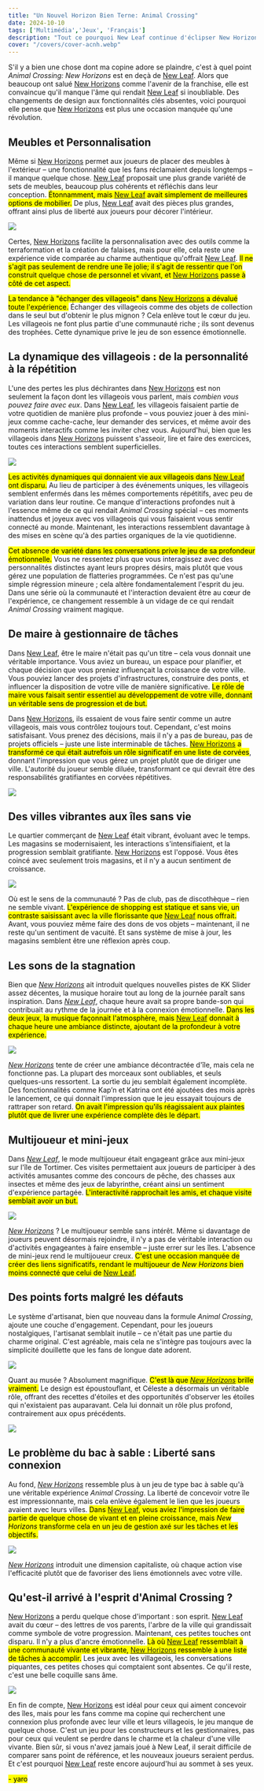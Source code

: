 ```yaml
---
title: "Un Nouvel Horizon Bien Terne: Animal Crossing"  
date: 2024-10-10  
tags: ['Multimédia','Jeux', 'Français']  
description: "Tout ce pourquoi New Leaf continue d'éclipser New Horizons."  
cover: "/covers/cover-acnh.webp"  
---
```


S'il y a bien une chose dont ma copine adore se plaindre, c'est à quel point *Animal Crossing: New Horizons* est en deçà de [New Leaf](https://en.wikipedia.org/wiki/Animal_Crossing:_New_Leaf). Alors que beaucoup ont salué [New Horizons](https://en.wikipedia.org/wiki/Animal_Crossing:_New_Horizons) comme l'avenir de la franchise, elle est convaincue qu'il manque l'âme qui rendait [New Leaf](https://en.wikipedia.org/wiki/Animal_Crossing:_New_Leaf) si inoubliable. Des changements de design aux fonctionnalités clés absentes, voici pourquoi elle pense que [New Horizons](https://en.wikipedia.org/wiki/Animal_Crossing:_New_Horizons) est plus une occasion manquée qu'une révolution.

## Meubles et Personnalisation

Même si [New Horizons](https://en.wikipedia.org/wiki/Animal_Crossing:_New_Horizons) permet aux joueurs de placer des meubles à l'extérieur – une fonctionnalité que les fans réclamaient depuis longtemps – il manque quelque chose. [New Leaf](https://en.wikipedia.org/wiki/Animal_Crossing:_New_Leaf) proposait une plus grande variété de sets de meubles, beaucoup plus cohérents et réfléchis dans leur conception. <mark>Étonnamment, mais [New Leaf](https://en.wikipedia.org/wiki/Animal_Crossing:_New_Leaf) avait simplement de meilleures options de mobilier.</mark> De plus, [New Leaf](https://en.wikipedia.org/wiki/Animal_Crossing:_New_Leaf) avait des pièces plus grandes, offrant ainsi plus de liberté aux joueurs pour décorer l'intérieur.

![](image-117.png)

Certes, [New Horizons](https://en.wikipedia.org/wiki/Animal_Crossing:_New_Horizons) facilite la personnalisation avec des outils comme la terraformation et la création de falaises, mais pour elle, cela reste une expérience vide comparée au charme authentique qu'offrait [New Leaf](https://en.wikipedia.org/wiki/Animal_Crossing:_New_Leaf). <mark>Il ne s'agit pas seulement de rendre une île jolie; il s'agit de ressentir que l'on construit quelque chose de personnel et vivant, et [New Horizons](https://en.wikipedia.org/wiki/Animal_Crossing:_New_Horizons) passe à côté de cet aspect.</mark>

<mark>La tendance à "échanger des villageois" dans [New Horizons](https://en.wikipedia.org/wiki/Animal_Crossing:_New_Horizons) a dévalué toute l'expérience.</mark> Échanger des villageois comme des objets de collection dans le seul but d'obtenir le plus mignon ? Cela enlève tout le cœur du jeu. Les villageois ne font plus partie d'une communauté riche ; ils sont devenus des trophées. Cette dynamique prive le jeu de son essence émotionnelle.

## La dynamique des villageois : de la personnalité à la répétition

L'une des pertes les plus déchirantes dans [New Horizons](https://en.wikipedia.org/wiki/Animal_Crossing:_New_Horizons) est non seulement la façon dont les villageois vous parlent, mais *combien vous pouvez faire avec eux*. Dans [New Leaf](https://en.wikipedia.org/wiki/Animal_Crossing:_New_Leaf), les villageois faisaient partie de votre quotidien de manière plus profonde – vous pouviez jouer à des mini-jeux comme cache-cache, leur demander des services, et même avoir des moments interactifs comme les inviter chez vous. Aujourd'hui, bien que les villageois dans [New Horizons](https://en.wikipedia.org/wiki/Animal_Crossing:_New_Horizons) puissent s'asseoir, lire et faire des exercices, toutes ces interactions semblent superficielles.

![](image-118.png)

<mark>Les activités dynamiques qui donnaient vie aux villageois dans [New Leaf](https://en.wikipedia.org/wiki/Animal_Crossing:_New_Leaf) ont disparu.</mark> Au lieu de participer à des événements uniques, les villageois semblent enfermés dans les mêmes comportements répétitifs, avec peu de variation dans leur routine. Ce manque d'interactions profondes nuit à l'essence même de ce qui rendait *Animal Crossing* spécial – ces moments inattendus et joyeux avec vos villageois qui vous faisaient vous sentir connecté au monde. Maintenant, les interactions ressemblent davantage à des mises en scène qu'à des parties organiques de la vie quotidienne.

<mark>Cet absence de variété dans les conversations prive le jeu de sa profondeur émotionnelle.</mark> Vous ne ressentez plus que vous interagissez avec des personnalités distinctes ayant leurs propres désirs, mais plutôt que vous gérez une population de flatteries programmées. Ce n'est pas qu'une simple régression mineure ; cela altère fondamentalement l'esprit du jeu. Dans une série où la communauté et l'interaction devaient être au cœur de l'expérience, ce changement ressemble à un vidage de ce qui rendait *Animal Crossing* vraiment magique.

## De maire à gestionnaire de tâches

Dans [New Leaf](https://en.wikipedia.org/wiki/Animal_Crossing:_New_Leaf), être le maire n'était pas qu'un titre – cela vous donnait une véritable importance. Vous aviez un bureau, un espace pour planifier, et chaque décision que vous preniez influençait la croissance de votre ville. Vous pouviez lancer des projets d'infrastructures, construire des ponts, et influencer la disposition de votre ville de manière significative. <mark>Le rôle de maire vous faisait sentir essentiel au développement de votre ville, donnant un véritable sens de progression et de but.</mark>

Dans [New Horizons](https://en.wikipedia.org/wiki/Animal_Crossing:_New_Horizons), ils essaient de vous faire sentir comme un autre villageois, mais vous contrôlez toujours tout. Cependant, c'est moins satisfaisant. Vous prenez des décisions, mais il n'y a pas de bureau, pas de projets officiels – juste une liste interminable de tâches. <mark>[New Horizons](https://en.wikipedia.org/wiki/Animal_Crossing:_New_Horizons) a transformé ce qui était autrefois un rôle significatif en une liste de corvées</mark>, donnant l'impression que vous gérez un projet plutôt que de diriger une ville. L'autorité du joueur semble diluée, transformant ce qui devrait être des responsabilités gratifiantes en corvées répétitives.

![](NL_Player_as_Mayor_2.png)

## Des villes vibrantes aux îles sans vie

Le quartier commerçant de [New Leaf](https://en.wikipedia.org/wiki/Animal_Crossing:_New_Leaf) était vibrant, évoluant avec le temps. Les magasins se modernisaient, les interactions s'intensifiaient, et la progression semblait gratifiante. [New Horizons](https://en.wikipedia.org/wiki/Animal_Crossing:_New_Horizons) est l'opposé. Vous êtes coincé avec seulement trois magasins, et il n'y a aucun sentiment de croissance.

![](image-119.png)

Où est le sens de la communauté ? Pas de club, pas de discothèque – rien ne semble vivant. <mark>L'expérience de shopping est statique et sans vie, un contraste saisissant avec la ville florissante que [New Leaf](https://en.wikipedia.org/wiki/Animal_Crossing:_New_Leaf) nous offrait.</mark> Avant, vous pouviez même faire des dons de vos objets – maintenant, il ne reste qu'un sentiment de vacuité. Et sans système de mise à jour, les magasins semblent être une réflexion après coup.

## Les sons de la stagnation

Bien que [*New Horizons*](https://en.wikipedia.org/wiki/Animal_Crossing:_New_Horizons) ait introduit quelques nouvelles pistes de KK Slider assez décentes, la musique horaire tout au long de la journée paraît sans inspiration. Dans [*New Leaf*](https://en.wikipedia.org/wiki/Animal_Crossing:_New_Leaf), chaque heure avait sa propre bande-son qui contribuait au rythme de la journée et à la connexion émotionnelle. <mark>Dans les deux jeux, la musique façonnait l'atmosphère, mais [New Leaf](https://en.wikipedia.org/wiki/Animal_Crossing:_New_Leaf) donnait à chaque heure une ambiance distincte, ajoutant de la profondeur à votre expérience.</mark>

![](image-120.png)

[*New Horizons*](https://en.wikipedia.org/wiki/Animal_Crossing:_New_Horizons) tente de créer une ambiance décontractée d'île, mais cela ne fonctionne pas. La plupart des morceaux sont oubliables, et seuls quelques-uns ressortent. La sortie du jeu semblait également incomplète. Des fonctionnalités comme Kap’n et Katrina ont été ajoutées des mois après le lancement, ce qui donnait l'impression que le jeu essayait toujours de rattraper son retard. <mark>On avait l'impression qu'ils réagissaient aux plaintes plutôt que de livrer une expérience complète dès le départ.</mark>

## Multijoueur et mini-jeux

Dans [*New Leaf*](https://en.wikipedia.org/wiki/Animal_Crossing:_New_Leaf), le mode multijoueur était engageant grâce aux mini-jeux sur l'île de Tortimer. Ces visites permettaient aux joueurs de participer à des activités amusantes comme des concours de pêche, des chasses aux insectes et même des jeux de labyrinthe, créant ainsi un sentiment d'expérience partagée. <mark>L'interactivité rapprochait les amis, et chaque visite semblait avoir un but.</mark>

![](image-121.png)

[*New Horizons*](https://en.wikipedia.org/wiki/Animal_Crossing:_New_Horizons) ? Le multijoueur semble sans intérêt. Même si davantage de joueurs peuvent désormais rejoindre, il n'y a pas de véritable interaction ou d'activités engageantes à faire ensemble – juste errer sur les îles. L'absence de mini-jeux rend le multijoueur creux. <mark>C'est une occasion manquée de créer des liens significatifs, rendant le multijoueur de *New Horizons* bien moins connecté que celui de [New Leaf](https://en.wikipedia.org/wiki/Animal_Crossing:_New_Leaf).</mark>

## Des points forts malgré les défauts

Le système d'artisanat, bien que nouveau dans la formule *Animal Crossing*, ajoute une couche d'engagement. Cependant, pour les joueurs nostalgiques, l'artisanat semblait inutile – ce n'était pas une partie du charme original. C'est agréable, mais cela ne s'intègre pas toujours avec la simplicité douillette que les fans de longue date adorent.

![](image-122.png)

Quant au musée ? Absolument magnifique. <mark>C'est là que [*New Horizons*](https://en.wikipedia.org/wiki/Animal_Crossing:_New_Horizons) brille vraiment.</mark> Le design est époustouflant, et Céleste a désormais un véritable rôle, offrant des recettes d'étoiles et des opportunités d'observer les étoiles qui n'existaient pas auparavant. Cela lui donnait un rôle plus profond, contrairement aux opus précédents.

![](image-123.png)

## Le problème du bac à sable : Liberté sans connexion

Au fond, [*New Horizons*](https://en.wikipedia.org/wiki/Animal_Crossing:_New_Horizons) ressemble plus à un jeu de type bac à sable qu'à une véritable expérience *Animal Crossing*. La liberté de concevoir votre île est impressionnante, mais cela enlève également le lien que les joueurs avaient avec leurs villes. <mark>Dans [New Leaf](https://en.wikipedia.org/wiki/Animal_Crossing:_New_Leaf), vous aviez l'impression de faire partie de quelque chose de vivant et en pleine croissance, mais *New Horizons* transforme cela en un jeu de gestion axé sur les tâches et les objectifs.</mark>

![](image-124.png)

[*New Horizons*](https://en.wikipedia.org/wiki/Animal_Crossing:_New_Horizons) introduit une dimension capitaliste, où chaque action vise l'efficacité plutôt que de favoriser des liens émotionnels avec votre ville.

## Qu'est-il arrivé à l'esprit d'Animal Crossing ?

[New Horizons](https://en.wikipedia.org/wiki/Animal_Crossing:_New_Horizons) a perdu quelque chose d'important : son esprit. [New Leaf](https://en.wikipedia.org/wiki/Animal_Crossing:_New_Leaf) avait du cœur – des lettres de vos parents, l'arbre de la ville qui grandissait comme symbole de votre progression. Maintenant, ces petites touches ont disparu. Il n'y a plus d'ancre émotionnelle. <mark>Là où [New Leaf](https://en.wikipedia.org/wiki/Animal_Crossing:_New_Leaf) ressemblait à une communauté vivante et vibrante, [New Horizons](https://en.wikipedia.org/wiki/Animal_Crossing:_New_Horizons) ressemble à une liste de tâches à accomplir.</mark> Les jeux avec les villageois, les conversations piquantes, ces petites choses qui comptaient sont absentes. Ce qu'il reste, c'est une belle coquille sans âme.

![](image-125.png)

En fin de compte, [New Horizons](https://en.wikipedia.org/wiki/Animal_Crossing:_New_Horizons) est idéal pour ceux qui aiment concevoir des îles, mais pour les fans comme ma copine qui recherchent une connexion plus profonde avec leur ville et leurs villageois, le jeu manque de quelque chose. C'est un jeu pour les constructeurs et les gestionnaires, pas pour ceux qui veulent se perdre dans le charme et la chaleur d'une ville vivante. Bien sûr, si vous n'avez jamais joué à New Leaf, il serait difficile de comparer sans point de référence, et les nouveaux joueurs seraient perdus. Et c'est pourquoi [New Leaf](https://en.wikipedia.org/wiki/Animal_Crossing:_New_Leaf) reste encore aujourd'hui au sommet à ses yeux.

<mark>- yaro</mark>

